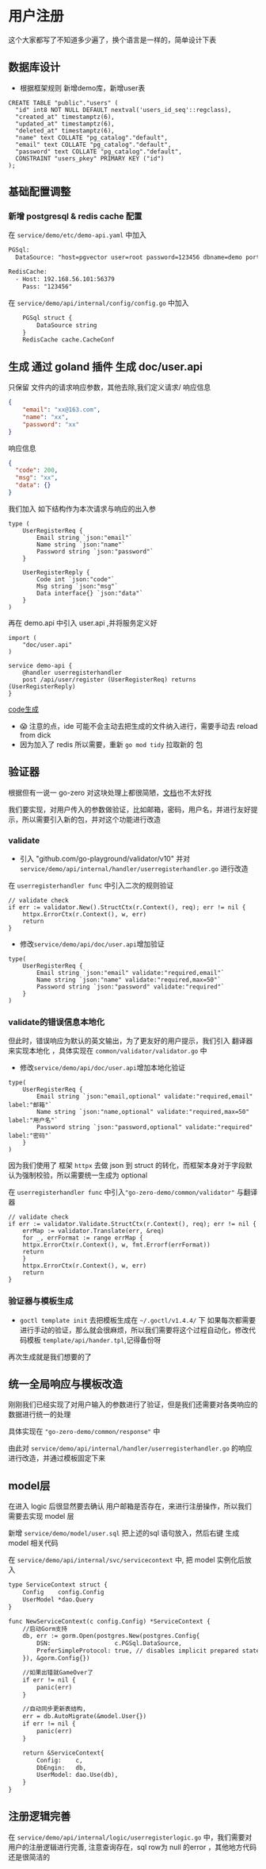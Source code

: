 # 用户注册

这个大家都写了不知道多少遍了，换个语言是一样的，简单设计下表

## 数据库设计

- 根据框架规则 新增demo库，新增user表

```postgresql
CREATE TABLE "public"."users" (
  "id" int8 NOT NULL DEFAULT nextval('users_id_seq'::regclass),
  "created_at" timestamptz(6),
  "updated_at" timestamptz(6),
  "deleted_at" timestamptz(6),
  "name" text COLLATE "pg_catalog"."default",
  "email" text COLLATE "pg_catalog"."default",
  "password" text COLLATE "pg_catalog"."default",
  CONSTRAINT "users_pkey" PRIMARY KEY ("id")
);
```

## 基础配置调整

### 新增 postgresql & redis cache 配置

在 `service/demo/etc/demo-api.yaml` 中加入

```txt
PGSql:
  DataSource: "host=pgvector user=root password=123456 dbname=demo port=5432 sslmode=disable TimeZone=Asia/Shanghai"

RedisCache:
  - Host: 192.168.56.101:56379
    Pass: "123456"
```
在 `service/demo/api/internal/config/config.go` 中加入

```txt
	PGSql struct {
		DataSource string
	}
    RedisCache cache.CacheConf
```
## 生成 通过 goland 插件 生成 doc/user.api

只保留 文件内的请求响应参数，其他去除,我们定义请求/ 响应信息
```json
{
    "email": "xx@163.com",
    "name": "xx",
    "password": "xx"
}
```
响应信息
```json
{
  "code": 200,
  "msg": "xx",
  "data": {}
}
```
我们加入 如下结构作为本次请求与响应的出入参
```api
type (
    UserRegisterReq {
        Email string `json:"email"`
        Name string `json:"name"`
        Password string `json:"password"`
    }

    UserRegisterReply {
        Code int `json:"code"`
        Msg string `json:"msg"`
        Data interface{} `json:"data"`
    }
)
```
再在 demo.api 中引入 user.api ,并将服务定义好
```api
import (
	"doc/user.api"
)

service demo-api {
    @handler userregisterhandler
    post /api/user/register (UserRegisterReq) returns (UserRegisterReply)
}
```
[code生成](./image/Snipaste_2023-02-18_11-26-57.png)

- 😱 注意的点，ide 可能不会主动去把生成的文件纳入进行，需要手动去 reload from dick
- 因为加入了 redis 所以需要，重新 `go mod tidy` 拉取新的 包

## 验证器
根据但有一说一 go-zero 对这块处理上都很简陋，[文档](https://go-zero.dev/cn/docs/design/grammar#type%E8%AF%AD%E6%B3%95%E5%9D%97)也不太好找

我们要实现，对用户传入的参数做验证，比如邮箱，密码，用户名，并进行友好提示，所以需要引入新的包，并对这个功能进行改造

### validate

- 引入 "github.com/go-playground/validator/v10" 并对 `service/demo/api/internal/handler/userregisterhandler.go` 进行改造

在 `userregisterhandler func` 中引入二次的规则验证

```text
// validate check
if err := validator.New().StructCtx(r.Context(), req); err != nil {
    httpx.ErrorCtx(r.Context(), w, err)
    return
}
```

- 修改`service/demo/api/doc/user.api`增加验证

```api
type(
    UserRegisterReq {
        Email string `json:"email" validate:"required,email"`
        Name string `json:"name" validate:"required,max=50"`
        Password string `json:"password" validate:"required"`
    }
)
```

### validate的错误信息本地化

但此时，错误响应为默认的英文输出，为了更友好的用户提示，我们引入 翻译器来实现本地化 ，具体实现在 `common/validator/validator.go` 中

- 修改`service/demo/api/doc/user.api`增加本地化验证

```api
type(
    UserRegisterReq {
        Email string `json:"email,optional" validate:"required,email" label:"邮箱"`
        Name string `json:"name,optional" validate:"required,max=50" label:"用户名"`
        Password string `json:"password,optional" validate:"required" label:"密码"`
    }
)
```
因为我们使用了 框架 `httpx` 去做 json 到 struct 的转化，而框架本身对于字段默认为强制校验，所以需要统一生成为 optional

在 `userregisterhandler func` 中引入`"go-zero-demo/common/validator"` 与翻译器

```text
// validate check
if err := validator.Validate.StructCtx(r.Context(), req); err != nil {
    errMap := validator.Translate(err, &req)
    for _, errFormat := range errMap {
    httpx.ErrorCtx(r.Context(), w, fmt.Errorf(errFormat))
    return
    }
    httpx.ErrorCtx(r.Context(), w, err)
    return
}
```

### 验证器与模板生成
- `goctl template init` 去把模板生成在 `~/.goctl/v1.4.4/` 下
如果每次都需要 进行手动的验证，那么就会很麻烦，所以我们需要将这个过程自动化，修改代码模板 `template/api/hander.tpl`,记得备份呀

再次生成就是我们想要的了

## 统一全局响应与模板改造

刚刚我们已经实现了对用户输入的参数进行了验证，但是我们还需要对各类响应的数据进行统一的处理

具体实现在 `"go-zero-demo/common/response"` 中

由此对 `service/demo/api/internal/handler/userregisterhandler.go` 的响应进行改造，并通过模板固定下来

## model层

在进入 logic 后很显然要去确认 用户邮箱是否存在，来进行注册操作，所以我们需要去实现 model 层

新增 `service/demo/model/user.sql` 把上述的sql 语句放入，然后右键 生成 model 相关代码

在 `service/demo/api/internal/svc/servicecontext` 中, 把 model 实例化后放入

```txt
type ServiceContext struct {
	Config    config.Config
	UserModel *dao.Query
}

func NewServiceContext(c config.Config) *ServiceContext {
	//启动Gorm支持
	db, err := gorm.Open(postgres.New(postgres.Config{
		DSN:                  c.PGSql.DataSource,
		PreferSimpleProtocol: true, // disables implicit prepared statement usage
	}), &gorm.Config{})

	//如果出错就GameOver了
	if err != nil {
		panic(err)
	}

	//自动同步更新表结构,
	err = db.AutoMigrate(&model.User{})
	if err != nil {
		panic(err)
	}

	return &ServiceContext{
		Config:    c,
		DbEngin:   db,
		UserModel: dao.Use(db),
	}
}
```

## 注册逻辑完善

在 `service/demo/api/internal/logic/userregisterlogic.go` 中，我们需要对用户的注册逻辑进行完善,
注意查询存在，sql row为 null 的error ，其他地方代码还是很简洁的
